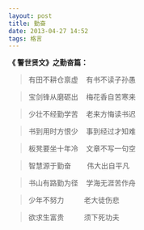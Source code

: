 ```yaml
---
layout: post
title: 勤奋 
date: 2013-04-27 14:52
tags: 格言 
---
```


**《 警世贤文》之勤奋篇：**

> 有田不耕仓禀虚&nbsp;&nbsp;&nbsp;&nbsp;有书不读子孙愚

> 宝剑锋从磨砺出&nbsp;&nbsp;&nbsp;&nbsp;梅花香自苦寒来

> 少壮不经勤学苦&nbsp;&nbsp;&nbsp;&nbsp;老来方悔读书迟

> 书到用时方恨少&nbsp;&nbsp;&nbsp;&nbsp;事到经过才知难

> 板凳要坐十年冷&nbsp;&nbsp;&nbsp;&nbsp;文章不写一句空

> 智慧源于勤奋&nbsp;&nbsp;&nbsp;&nbsp;&nbsp;&nbsp;&nbsp;&nbsp;伟大出自平凡

> 书山有路勤为径&nbsp;&nbsp;&nbsp;&nbsp;学海无涯苦作舟

> 少年不努力&nbsp;&nbsp;&nbsp;&nbsp;&nbsp;&nbsp;&nbsp;&nbsp;&nbsp;&nbsp;老大徒伤悲

> 欲求生富贵&nbsp;&nbsp;&nbsp;&nbsp;&nbsp;&nbsp;&nbsp;&nbsp;&nbsp;&nbsp;须下死功夫

